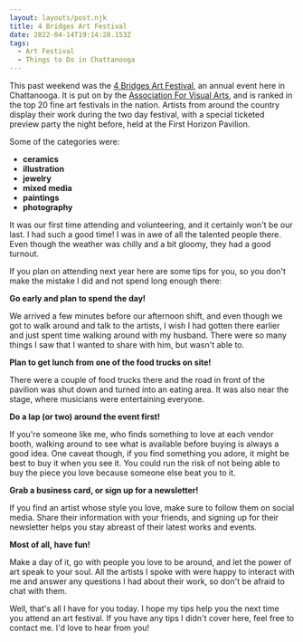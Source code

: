 ```yaml
---
layout: layouts/post.njk
title: 4 Bridges Art Festival
date: 2022-04-14T19:14:28.153Z
tags:
  - Art Festival
  - Things to Do in Chattanooga
---
```

This past weekend was the [4 Bridges Art Festival](https://www.avarts.org/about-4baf1), an annual event here in Chattanooga. It is put on by the [Association For Visual Arts](https://www.avarts.org/), and is ranked in the top 20 fine art festivals in the nation. Artists from around the country display their work during the two day festival, with a special ticketed preview party the night before, held at the First Horizon Pavilion.

Some of the categories were: 

* **ceramics**
* **illustration**
* **jewelry**
* **mixed media**
* **paintings**
* **photography**

It was our first time attending and volunteering, and it certainly won't be our last. I had such a good time! I was in awe of all the talented people there. Even though the weather was chilly and a bit gloomy, they had a good turnout. 

If you plan on attending next year here are some tips for you, so you don't make the mistake I did and not spend long enough there:

**Go early and plan to spend the day!**

 We arrived a few minutes before our afternoon shift, and even though we got to walk around and talk to the artists, I wish I had gotten there earlier and just spent time walking around with my husband. There were so many things I saw that I wanted to share with him, but wasn't able to. 

**Plan to get lunch from one of the food trucks on site!**

 There were a couple of food trucks there and the road in front of the pavilion was shut down and turned into an eating area. It was also near the stage, where musicians were entertaining everyone. 

**Do a lap (or two) around the event first!**

 If you're someone like me, who finds something to love at each vendor booth, walking around to see what is available before buying is always a good idea. One caveat though, if you find something you adore, it might be best to buy it when you see it. You could run the risk of not being able to buy the piece you love because someone else beat you to it.

**Grab a business card, or sign up for a newsletter!**

 If you find an artist whose style you love, make sure to follow them on social media. Share their information with your friends, and signing up for their newsletter helps you stay abreast of their latest works and events. 

**Most of all, have fun!**

 Make a day of it, go with people you love to be around, and let the power of art speak to your soul. All the artists I spoke with were happy to interact with me and answer any questions I had about their work, so don't be afraid to chat with them. 

Well, that's all I have for you today. I hope my tips help you the next time you attend an art festival. If you have any tips I didn't cover here, feel free to contact me. I'd love to hear from you!